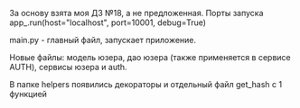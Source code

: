 За основу взята моя ДЗ №18, а не предложенная.
Порты запуска app_.run(host="localhost", port=10001, debug=True)

main.py - главный файл, запускает приложение.

Новые файлы:
модель юзера,
дао юзера (также применяется в сервисе AUTH),
сервисы юзера и auth.

В папке helpers появились декораторы и 
отдельный файл get_hash с 1 функцией





